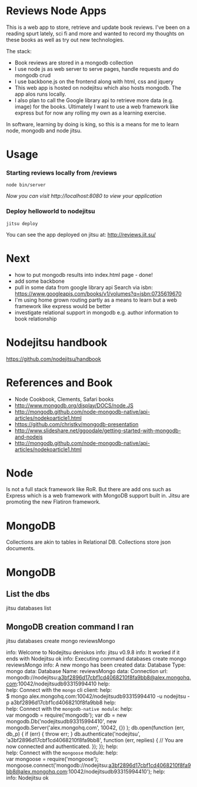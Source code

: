 # Reviews Node Apps

This is a web app to store, retrieve and update book reviews. I've been on a reading spurt lately, sci fi and more and wanted to record my thoughts on these books as well as try out new technologies.

The stack:
- Book reviews are stored in a mongodb collection
- I use node js as web server to serve pages, handle requests and do mongodb crud
- I use backbone.js on the frontend along with html, css and jquery
- This web app is hosted on nodejitsu which also hosts mongodb. The app alos runs locally.
- I also plan to call the Google library api to retrieve more data (e.g. image) for the books.
Ultimately I want to use a web framework like express but for now any rolling my own as a learning exercise.

In software, learning by doing is king, so this is a means for me to learn node, mongodb and node jitsu.


# Usage

### Starting reviews locally from /reviews

    node bin/server

*Now you can visit http://localhost:8080 to view your application*

### Deploy helloworld to nodejitsu

    jitsu deploy

You can see the app deployed on jitsu at: http://reviews.jit.su/


# Next
- how to put mongodb results into index.html page - done!
- add some backbone
- pull in some data from google library api
   Search via isbn: https://www.googleapis.com/books/v1/volumes?q=isbn:0735619670
- I'm using home grown routing partly as a means to learn but a web framework like express would be better
- investigate relational support in mongodb e.g. author information to book relationship


# Nodejitsu handbook
https://github.com/nodejitsu/handbook  


# References and Book
- Node Cookbook, Clements, Safari books
- http://www.mongodb.org/display/DOCS/node.JS
- http://mongodb.github.com/node-mongodb-native/api-articles/nodekoarticle1.html
- https://github.com/christkv/mongodb-presentation
- http://www.slideshare.net/ggoodale/getting-started-with-mongodb-and-nodejs
- http://mongodb.github.com/node-mongodb-native/api-articles/nodekoarticle1.html


# Node
Is not a full stack framework like RoR. But there are add ons such as Express which is a web framework with MongoDB support built in. Jitsu are promoting the new Flatiron framework.

# MongoDB
Collections are akin to tables in Relational DB. Collections store json documents.

# MongoDB
## List the dbs
jitsu databases list

## MongoDB creation command I ran

jitsu databases create mongo reviewsMongo

info:    Welcome to Nodejitsu deniskos
info:    jitsu v0.9.8
info:    It worked if it ends with Nodejitsu ok
info:    Executing command databases create mongo reviewsMongo
info:    A new mongo has been created
data:    Database Type: mongo
data:    Database Name: reviewsMongo
data:    Connection url: mongodb://nodejitsu:a3bf2896d17cbf1cd4068210f8fa9bb8@alex.mongohq.com:10042/nodejitsudb93315994410
help:    
help:    Connect with the `mongo` cli client:
help:    
             $ mongo alex.mongohq.com:10042/nodejitsudb93315994410 -u nodejitsu -p a3bf2896d17cbf1cd4068210f8fa9bb8
help:    
help:    Connect with the `mongodb-native module`:
help:    
             var mongodb = require('mongodb');
             var db = new mongodb.Db('nodejitsudb93315994410',
               new mongodb.Server('alex.mongohq.com', 10042, {})
             );
             db.open(function (err, db_p) {
               if (err) { throw err; }
               db.authenticate('nodejitsu', 'a3bf2896d17cbf1cd4068210f8fa9bb8', function (err, replies) {
                 // You are now connected and authenticated.
               });
             });
help:    
help:    Connect with the `mongoose` module:
help:    
             var mongoose = require('mongoose');
             mongoose.connect('mongodb://nodejitsu:a3bf2896d17cbf1cd4068210f8fa9bb8@alex.mongohq.com:10042/nodejitsudb93315994410');
help:    
info:    Nodejitsu ok